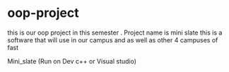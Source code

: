 # oop-project
this is our oop project in this semester . Project name is mini slate this is a software that will use in our campus and as well as other 4 campuses of fast 

Mini_slate (Run on Dev c++ or Visual studio) 
